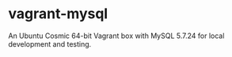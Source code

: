 # vagrant-mysql
An Ubuntu Cosmic 64-bit Vagrant box with MySQL 5.7.24 for local development and testing.
